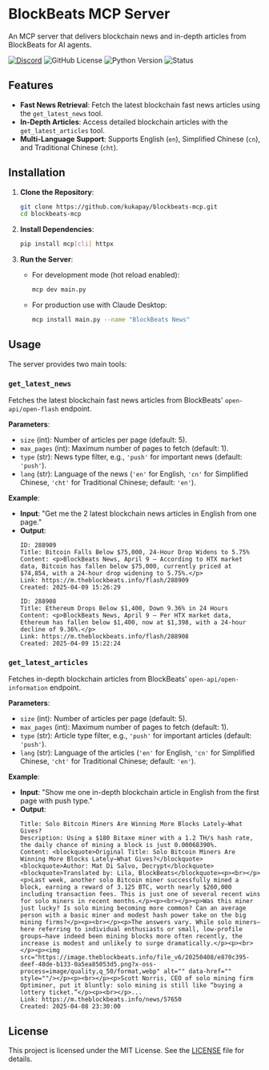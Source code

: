# BlockBeats MCP Server

An MCP server that delivers blockchain news and in-depth articles from BlockBeats for AI agents.

[![Discord](https://img.shields.io/discord/1353556181251133481?cacheSeconds=3600)](https://discord.gg/aRnuu2eJ)
![GitHub License](https://img.shields.io/github/license/kukapay/blockbeats-mcp)
![Python Version](https://img.shields.io/badge/python-3.10+-blue)
![Status](https://img.shields.io/badge/status-active-brightgreen.svg)


## Features

- **Fast News Retrieval**: Fetch the latest blockchain fast news articles using the `get_latest_news` tool.
- **In-Depth Articles**: Access detailed blockchain articles with the `get_latest_articles` tool.
- **Multi-Language Support**: Supports English (`en`), Simplified Chinese (`cn`), and Traditional Chinese (`cht`).

## Installation

1. **Clone the Repository**:
   ```bash
   git clone https://github.com/kukapay/blockbeats-mcp.git
   cd blockbeats-mcp
   ```

2. **Install Dependencies**:
   ```bash
   pip install mcp[cli] httpx
   ```

3. **Run the Server**:
   - For development mode (hot reload enabled):
     ```bash
     mcp dev main.py
     ```
   - For production use with Claude Desktop:
     ```bash
     mcp install main.py --name "BlockBeats News"
     ```
     
## Usage

The server provides two main tools:

### `get_latest_news`
Fetches the latest blockchain fast news articles from BlockBeats' `open-api/open-flash` endpoint.

**Parameters**:
- `size` (int): Number of articles per page (default: 5).
- `max_pages` (int): Maximum number of pages to fetch (default: 1).
- `type` (str): News type filter, e.g., `'push'` for important news (default: `'push'`).
- `lang` (str): Language of the news (`'en'` for English, `'cn'` for Simplified Chinese, `'cht'` for Traditional Chinese; default: `'en'`).

**Example**:
- **Input**: "Get me the 2 latest blockchain news articles in English from one page."
- **Output**:
  ```
  ID: 288909
  Title: Bitcoin Falls Below $75,000, 24-Hour Drop Widens to 5.75%
  Content: <p>BlockBeats News, April 9 – According to HTX market data, Bitcoin has fallen below $75,000, currently priced at $74,854, with a 24-hour drop widening to 5.75%.</p>
  Link: https://m.theblockbeats.info/flash/288909
  Created: 2025-04-09 15:26:29

  ID: 288908
  Title: Ethereum Drops Below $1,400, Down 9.36% in 24 Hours
  Content: <p>BlockBeats News, April 9 – Per HTX market data, Ethereum has fallen below $1,400, now at $1,398, with a 24-hour decline of 9.36%.</p>
  Link: https://m.theblockbeats.info/flash/288908
  Created: 2025-04-09 15:22:24
  ```

### `get_latest_articles`
Fetches in-depth blockchain articles from BlockBeats' `open-api/open-information` endpoint.

**Parameters**:
- `size` (int): Number of articles per page (default: 5).
- `max_pages` (int): Maximum number of pages to fetch (default: 1).
- `type` (str): Article type filter, e.g., `'push'` for important articles (default: `'push'`).
- `lang` (str): Language of the articles (`'en'` for English, `'cn'` for Simplified Chinese, `'cht'` for Traditional Chinese; default: `'en'`).

**Example**:
- **Input**: "Show me one in-depth blockchain article in English from the first page with push type."
- **Output**:
  ```
  Title: Solo Bitcoin Miners Are Winning More Blocks Lately—What Gives?
  Description: Using a $180 Bitaxe miner with a 1.2 TH/s hash rate, the daily chance of mining a block is just 0.00068390%.
  Content: <blockquote>Original Title: Solo Bitcoin Miners Are Winning More Blocks Lately—What Gives?</blockquote><blockquote>Author: Mat Di Salvo, Decrypt</blockquote><blockquote>Translated by: Lila, BlockBeats</blockquote><p><br></p><p>Last week, another solo Bitcoin miner successfully mined a block, earning a reward of 3.125 BTC, worth nearly $260,000 including transaction fees. This is just one of several recent wins for solo miners in recent months.</p><p><br></p><p>Was this miner just lucky? Is solo mining becoming more common? Can an average person with a basic miner and modest hash power take on the big mining firms?</p><p><br></p><p>The answers vary. While solo miners—here referring to individual enthusiasts or small, low-profile groups—have indeed been mining blocks more often recently, the increase is modest and unlikely to surge dramatically.</p><p><br></p><p><img src="https://image.theblockbeats.info/file_v6/20250408/e870c395-deef-48de-b133-0a5ea85053d5.png?x-oss-process=image/quality,q_50/format,webp" alt="" data-href="" style=""/></p><p><br></p><p>Scott Norris, CEO of solo mining firm Optiminer, put it bluntly: solo mining is still like “buying a lottery ticket.”</p><p><br></p>...
  Link: https://m.theblockbeats.info/news/57650
  Created: 2025-04-08 23:30:00
  ```

## License

This project is licensed under the MIT License. See the [LICENSE](LICENSE) file for details.
